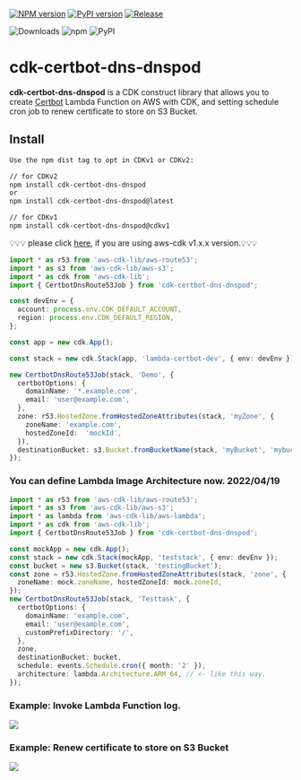[![NPM version](https://badge.fury.io/js/cdk-certbot-dns-dnspod.svg)](https://badge.fury.io/js/cdk-certbot-dns-dnspod)
[![PyPI version](https://badge.fury.io/py/cdk-certbot-dns-dnspod.svg)](https://badge.fury.io/py/cdk-certbot-dns-dnspod)
[![Release](https://github.com/timeswind/cdk-certbot-dns-dnspod/actions/workflows/release.yml/badge.svg?branch=main)](https://github.com/timeswind/cdk-certbot-dns-dnspod/actions/workflows/release.yml)

![Downloads](https://img.shields.io/badge/-DOWNLOADS:-brightgreen?color=gray)
![npm](https://img.shields.io/npm/dt/cdk-certbot-dns-dnspod?label=npm&color=orange)
![PyPI](https://img.shields.io/pypi/dm/cdk-certbot-dns-dnspod?label=pypi&color=blue)

# cdk-certbot-dns-dnspod 
**cdk-certbot-dns-dnspod** is a CDK construct library that allows you to create [Certbot](https://github.com/certbot/certbot) Lambda Function on AWS with CDK, and setting schedule cron job to renew certificate to store on S3 Bucket.

## Install
```bash
Use the npm dist tag to opt in CDKv1 or CDKv2:

// for CDKv2
npm install cdk-certbot-dns-dnspod
or
npm install cdk-certbot-dns-dnspod@latest

// for CDKv1
npm install cdk-certbot-dns-dnspod@cdkv1
```

💡💡💡 please click [here](https://github.com/timeswind/cdk-certbot-dns-dnspod/tree/cdkv1#readme), if you are using aws-cdk v1.x.x version.💡💡💡

```ts
import * as r53 from 'aws-cdk-lib/aws-route53';
import * as s3 from 'aws-cdk-lib/aws-s3';
import * as cdk from 'aws-cdk-lib';
import { CertbotDnsRoute53Job } from 'cdk-certbot-dns-dnspod';

const devEnv = {
  account: process.env.CDK_DEFAULT_ACCOUNT,
  region: process.env.CDK_DEFAULT_REGION,
};

const app = new cdk.App();

const stack = new cdk.Stack(app, 'lambda-certbot-dev', { env: devEnv });

new CertbotDnsRoute53Job(stack, 'Demo', {
  certbotOptions: {
    domainName: '*.example.com',
    email: 'user@example.com',
  },
  zone: r53.HostedZone.fromHostedZoneAttributes(stack, 'myZone', {
    zoneName: 'example.com',
    hostedZoneId:  'mockId',
  }),
  destinationBucket: s3.Bucket.fromBucketName(stack, 'myBucket', 'mybucket'),
});
```


### You can define Lambda Image Architecture now. 2022/04/19
```ts
import * as r53 from 'aws-cdk-lib/aws-route53';
import * as s3 from 'aws-cdk-lib/aws-s3';
import * as lambda from 'aws-cdk-lib/aws-lambda';
import * as cdk from 'aws-cdk-lib';
import { CertbotDnsRoute53Job } from 'cdk-certbot-dns-dnspod';

const mockApp = new cdk.App();
const stack = new cdk.Stack(mockApp, 'teststack', { env: devEnv });
const bucket = new s3.Bucket(stack, 'testingBucket');
const zone = r53.HostedZone.fromHostedZoneAttributes(stack, 'zone', {
  zoneName: mock.zoneName, hostedZoneId: mock.zoneId,
});
new CertbotDnsRoute53Job(stack, 'Testtask', {
  certbotOptions: {
    domainName: 'example.com',
    email: 'user@example.com',
    customPrefixDirectory: '/',
  },
  zone,
  destinationBucket: bucket,
  schedule: events.Schedule.cron({ month: '2' }),
  architecture: lambda.Architecture.ARM_64, // <- like this way.
});

```

### Example: Invoke Lambda Function log.
![](./images/lambda-logs.png)

### Example: Renew certificate to store on S3 Bucket
![](./images/s3-bucket.png)
